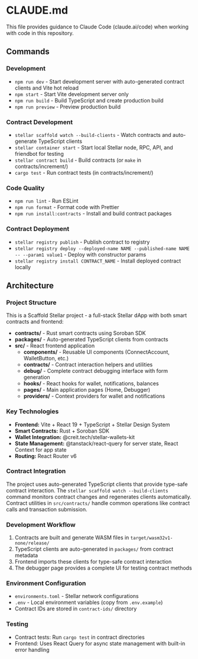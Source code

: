 # CLAUDE.md

This file provides guidance to Claude Code (claude.ai/code) when working with code in this repository.

## Commands

### Development

- `npm run dev` - Start development server with auto-generated contract clients and Vite hot reload
- `npm start` - Start Vite development server only
- `npm run build` - Build TypeScript and create production build
- `npm run preview` - Preview production build

### Contract Development

- `stellar scaffold watch --build-clients` - Watch contracts and auto-generate TypeScript clients
- `stellar container start` - Start local Stellar node, RPC, API, and friendbot for testing
- `stellar contract build` - Build contracts (or `make` in contracts/increment/)
- `cargo test` - Run contract tests (in contracts/increment/)

### Code Quality

- `npm run lint` - Run ESLint
- `npm run format` - Format code with Prettier
- `npm run install:contracts` - Install and build contract packages

### Contract Deployment

- `stellar registry publish` - Publish contract to registry
- `stellar registry deploy --deployed-name NAME --published-name NAME -- --param1 value1` - Deploy with constructor params
- `stellar registry install CONTRACT_NAME` - Install deployed contract locally

## Architecture

### Project Structure

This is a Scaffold Stellar project - a full-stack Stellar dApp with both smart contracts and frontend:

- **contracts/** - Rust smart contracts using Soroban SDK
- **packages/** - Auto-generated TypeScript clients from contracts
- **src/** - React frontend application
  - **components/** - Reusable UI components (ConnectAccount, WalletButton, etc.)
  - **contracts/** - Contract interaction helpers and utilities
  - **debug/** - Complete contract debugging interface with form generation
  - **hooks/** - React hooks for wallet, notifications, balances
  - **pages/** - Main application pages (Home, Debugger)
  - **providers/** - Context providers for wallet and notifications

### Key Technologies

- **Frontend:** Vite + React 19 + TypeScript + Stellar Design System
- **Smart Contracts:** Rust + Soroban SDK
- **Wallet Integration:** @creit.tech/stellar-wallets-kit
- **State Management:** @tanstack/react-query for server state, React Context for app state
- **Routing:** React Router v6

### Contract Integration

The project uses auto-generated TypeScript clients that provide type-safe contract interaction. The `stellar scaffold watch --build-clients` command monitors contract changes and regenerates clients automatically. Contract utilities in `src/contracts/` handle common operations like contract calls and transaction submission.

### Development Workflow

1. Contracts are built and generate WASM files in `target/wasm32v1-none/release/`
2. TypeScript clients are auto-generated in `packages/` from contract metadata
3. Frontend imports these clients for type-safe contract interaction
4. The debugger page provides a complete UI for testing contract methods

### Environment Configuration

- `environments.toml` - Stellar network configurations
- `.env` - Local environment variables (copy from `.env.example`)
- Contract IDs are stored in `contract-ids/` directory

### Testing

- Contract tests: Run `cargo test` in contract directories
- Frontend: Uses React Query for async state management with built-in error handling
